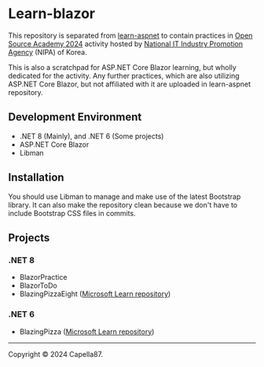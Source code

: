 # Learn-blazor

This repository is separated from [learn-aspnet](https://github.com/Capella87/learn-aspnet)
 to contain practices in [Open Source Academy 2024](https://www.contribution.ac/ossca)
 activity hosted by [National IT Industry Promotion Agency](https://www.nipa.kr) (NIPA) of Korea.

This is also a scratchpad for ASP.NET Core Blazor learning, but wholly dedicated for the activity.
Any further practices, which are also utilizing ASP.NET Core Blazor, but not affiliated
with it are uploaded in learn-aspnet repository.

## Development Environment

* .NET 8 (Mainly), and .NET 6 (Some projects)
* ASP.NET Core Blazor
* Libman

## Installation

You should use Libman to manage and make use of the latest Bootstrap library.
It can also make the repository clean because we don't have to include Bootstrap CSS files in commits.

## Projects

### .NET 8

* BlazorPractice
* BlazorToDo
* BlazingPizzaEight ([Microsoft Learn repository](https://github.com/MicrosoftDocs/mslearn-build-interactive-components-blazor))

### .NET 6

* BlazingPizza ([Microsoft Learn repository](https://github.com/MicrosoftDocs/mslearn-interact-with-data-blazor-web-apps))

---
Copyright © 2024 Capella87.
